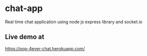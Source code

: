 # chat-app
Real time chat application using node js express library and socket.io

## Live demo at
https://pop-4ever-chat.herokuapp.com/
